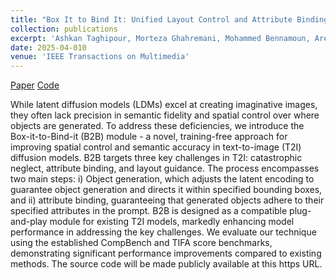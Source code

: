 ```yaml
---
title: "Box It to Bind It: Unified Layout Control and Attribute Binding in T2I Diffusion Models"
collection: publications
excerpt: 'Ashkan Taghipour, Morteza Ghahremani, Mohammed Bennamoun, Aref Miri Rekavandi, Hamid Laga and Farid Boussaid'
date: 2025-04-010
venue: 'IEEE Transactions on Multimedia'
---
```

[Paper](https://arxiv.org/abs/2402.17910) [Code](https://github.com/nextaistudio/BoxIt2BindIt)

While latent diffusion models (LDMs) excel at creating imaginative images, they often lack precision in semantic fidelity and spatial control over where objects are generated. To address these deficiencies, we introduce the Box-it-to-Bind-it (B2B) module - a novel, training-free approach for improving spatial control and semantic accuracy in text-to-image (T2I) diffusion models. B2B targets three key challenges in T2I: catastrophic neglect, attribute binding, and layout guidance. The process encompasses two main steps: i) Object generation, which adjusts the latent encoding to guarantee object generation and directs it within specified bounding boxes, and ii) attribute binding, guaranteeing that generated objects adhere to their specified attributes in the prompt. B2B is designed as a compatible plug-and-play module for existing T2I models, markedly enhancing model performance in addressing the key challenges. We evaluate our technique using the established CompBench and TIFA score benchmarks, demonstrating significant performance improvements compared to existing methods. The source code will be made publicly available at this https URL.


